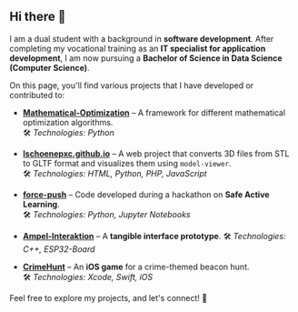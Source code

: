 ## Hi there 👋

I am a dual student with a background in **software development**. After completing my vocational training as an **IT specialist for application development**, I am now pursuing a **Bachelor of Science in Data Science (Computer Science)**.  

On this page, you'll find various projects that I have developed or contributed to:  

- **[Mathematical-Optimization](https://github.com/lschoenepxc/Mathematical-Optimization)** – A framework for different mathematical optimization algorithms.  
  🛠️ *Technologies: Python*  

- **[lschoenepxc.github.io](https://github.com/lschoenepxc/lschoenepxc.github.io)** – A web project that converts 3D files from STL to GLTF format and visualizes them using `model-viewer`.  
  🛠️ *Technologies: HTML, Python, PHP, JavaScript*  

- **[force-push](https://github.com/lschoenepxc/force-push)** – Code developed during a hackathon on **Safe Active Learning**.  
  🛠️ *Technologies: Python, Jupyter Notebooks*  

- **[Ampel-Interaktion](https://github.com/lschoenepxc/Ampel-Interaktion)** – A **tangible interface prototype**. 
  🛠️ *Technologies: C++, ESP32-Board*  

- **[CrimeHunt](https://github.com/lschoenepxc/CrimeHunt)** – An **iOS game** for a crime-themed beacon hunt.  
  🛠️ *Technologies: Xcode, Swift, iOS*  

Feel free to explore my projects, and let's connect! 🚀  


<!--
**lschoenepxc/lschoenepxc** is a ✨ _special_ ✨ repository because its `README.md` (this file) appears on your GitHub profile.

Here are some ideas to get you started:

- 🔭 I’m currently working on ...
- 🌱 I’m currently learning ...
- 👯 I’m looking to collaborate on ...
- 🤔 I’m looking for help with ...
- 💬 Ask me about ...
- 📫 How to reach me: ...
- 😄 Pronouns: ...
- ⚡ Fun fact: ...
-->
